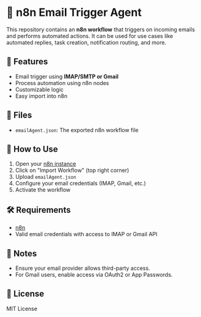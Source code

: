 # 📧 n8n Email Trigger Agent

This repository contains an **n8n workflow** that triggers on incoming emails and performs automated actions. It can be used for use cases like automated replies, task creation, notification routing, and more.

## 🔧 Features

- Email trigger using **IMAP/SMTP or Gmail**
- Process automation using n8n nodes
- Customizable logic
- Easy import into n8n

## 📂 Files

- `emailAgent.json`: The exported n8n workflow file

## 🚀 How to Use

1. Open your [n8n instance](https://n8n.io/)
2. Click on "Import Workflow" (top right corner)
3. Upload `emailAgent.json`
4. Configure your email credentials (IMAP, Gmail, etc.)
5. Activate the workflow

## 🛠 Requirements

- [n8n](https://docs.n8n.io/getting-started/installation/)
- Valid email credentials with access to IMAP or Gmail API

## 📌 Notes

- Ensure your email provider allows third-party access.
- For Gmail users, enable access via OAuth2 or App Passwords.

## 📜 License

MIT License
